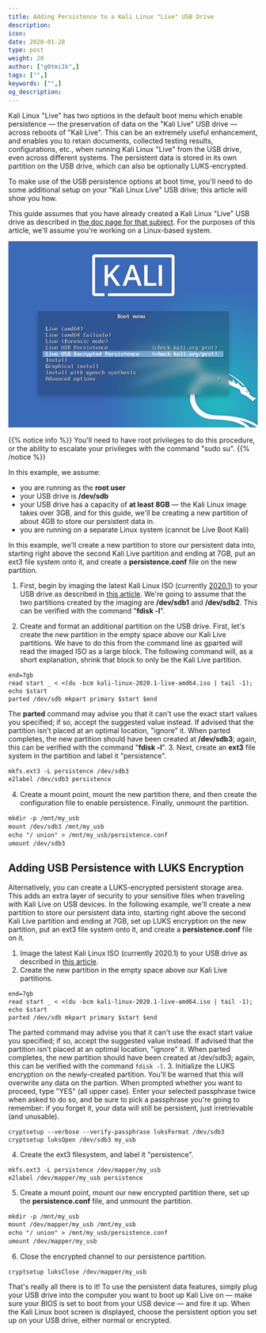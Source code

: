 ```yaml
---
title: Adding Persistence to a Kali Linux "Live" USB Drive
description:
icon:
date: 2020-01-28
type: post
weight: 20
author: ["g0tmi1k",]
tags: ["",]
keywords: ["",]
og_description:
---
```


Kali Linux "Live" has two options in the default boot menu which enable persistence — the preservation of data on the "Kali Live" USB drive — across reboots of "Kali Live". This can be an extremely useful enhancement, and enables you to retain documents, collected testing results, configurations, etc., when running Kali Linux "Live" from the USB drive, even across different systems. The persistent data is stored in its own partition on the USB drive, which can also be optionally LUKS-encrypted.

To make use of the USB persistence options at boot time, you'll need to do some additional setup on your "Kali Linux Live" USB drive; this article will show you how.

This guide assumes that you have already created a Kali Linux "Live" USB drive as described in [the doc page for that subject](/docs/usb/kali-linux-live-usb-install/). For the purposes of this article, we'll assume you're working on a Linux-based system.

![Kali Linux persistence boot options](kali-live-usb-persistence.png)

{{% notice info %}}
You'll need to have root privileges to do this procedure, or the ability to escalate your privileges with the command "sudo su".
{{% /notice %}}

In this example, we assume:

* you are running as the **root user**
* your USB drive is **/dev/sdb**
* your USB drive has a capacity of **at least 8GB** — the Kali Linux image takes over 3GB, and for this guide, we'll be creating a new partition of about 4GB to store our persistent data in.
* you are running on a separate Linux system (cannot be Live Boot Kali)

In this example, we'll create a new partition to store our persistent data into, starting right above the second Kali Live partition and ending at 7GB, put an ext3 file system onto it, and create a **persistence.conf** file on the new partition.

1. First, begin by imaging the latest Kali Linux ISO (currently [2020.1](https://www.kali.org/downloads)) to your USB drive as described in [this article](/docs/usb/kali-linux-live-usb-install/). We're going to assume that the two partitions created by the imaging are **/dev/sdb1** and **/dev/sdb2**. This can be verified with the command "**fdisk -l**".

2. Create and format an additional partition on the USB drive.
First, let's create the new partition in the empty space above our Kali Live partitions. We have to do this from the command line as gparted will read the imaged ISO as a large block. The following command will, as a short explanation, shrink that block to only be the Kali Live partition. 
```plaintext
end=7gb
read start _ < <(du -bcm kali-linux-2020.1-live-amd64.iso | tail -1); echo $start
parted /dev/sdb mkpart primary $start $end
```
The **parted** command may advise you that it can't use the exact start values you specified; if so, accept the suggested value instead. If advised that the partition isn't placed at an optimal location, "ignore" it. When parted completes, the new partition should have been created at **/dev/sdb3**; again, this can be verified with the command "**fdisk -l**".
3. Next, create an **ext3** file system in the partition and label it "persistence".

```markdown
mkfs.ext3 -L persistence /dev/sdb3
e2label /dev/sdb3 persistence
```

4. Create a mount point, mount the new partition there, and then create the configuration file to enable persistence. Finally, unmount the partition.

```markdown
mkdir -p /mnt/my_usb
mount /dev/sdb3 /mnt/my_usb
echo "/ union" > /mnt/my_usb/persistence.conf
umount /dev/sdb3
```

## Adding USB Persistence with LUKS Encryption

Alternatively, you can create a LUKS-encrypted persistent storage area. This adds an extra layer of security to your sensitive files when traveling with Kali Live on USB devices. In the following example, we'll create a new partition to store our persistent data into, starting right above the second Kali Live partition and ending at 7GB, set up LUKS encryption on the new partition, put an ext3 file system onto it, and create a **persistence.conf** file on it.

1. Image the latest Kali Linux ISO (currently 2020.1) to your USB drive as described in [this article](/docs/usb/kali-linux-live-usb-install/).
2. Create the new partition in the empty space above our Kali Live partitions.
```plaintext
end=7gb
read start _ < <(du -bcm kali-linux-2020.1-live-amd64.iso | tail -1); echo $start
parted /dev/sdb mkpart primary $start $end
```
The parted command may advise you that it can't use the exact start value you specified; if so, accept the suggested value instead. If advised that the partition isn't placed at an optimal location, "ignore" it. When parted completes, the new partition should have been created at /dev/sdb3; again, this can be verified with the command `fdisk -l`.
3. Initialize the LUKS encryption on the newly-created partition. You'll be warned that this will overwrite any data on the partion. When prompted whether you want to proceed, type "YES" (all upper case). Enter your selected passphrase twice when asked to do so, and be sure to pick a passphrase you're going to remember: if you forget it, your data will still be persistent, just irretrievable (and unusable).
```
cryptsetup --verbose --verify-passphrase luksFormat /dev/sdb3
cryptsetup luksOpen /dev/sdb3 my_usb
```
4. Create the ext3 filesystem, and label it "persistence".
```
mkfs.ext3 -L persistence /dev/mapper/my_usb
e2label /dev/mapper/my_usb persistence
```
5. Create a mount point, mount our new encrypted partition there, set up the **persistence.conf** file, and unmount the partition.
```markdown
mkdir -p /mnt/my_usb
mount /dev/mapper/my_usb /mnt/my_usb
echo "/ union" > /mnt/my_usb/persistence.conf
umount /dev/mapper/my_usb
```

6. Close the encrypted channel to our persistence partition.

```
cryptsetup luksClose /dev/mapper/my_usb
```

That's really all there is to it! To use the persistent data features, simply plug your USB drive into the computer you want to boot up Kali Live on — make sure your BIOS is set to boot from your USB device — and fire it up. When the Kali Linux boot screen is displayed, choose the persistent option you set up on your USB drive, either normal or encrypted.
